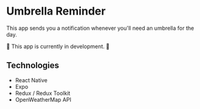 # Umbrella Reminder

This app sends you a notification whenever you'll need an umbrella for the day.

🚧 This app is currently in development. 🚧

## Technologies

- React Native
- Expo
- Redux / Redux Toolkit
- OpenWeatherMap API
